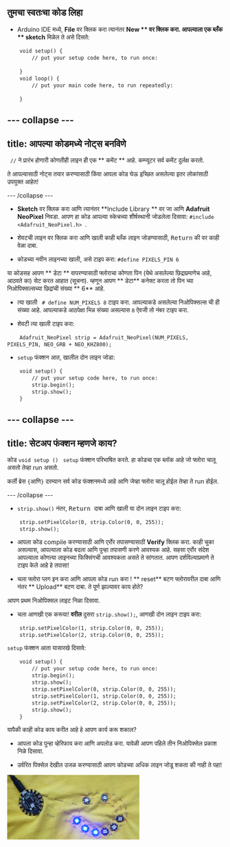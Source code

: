## तुमचा स्वतःचा कोड लिहा

+ Arduino IDE मध्ये, **File** वर क्लिक करा त्यानंतर **New ** वर क्लिक करा. आपल्याला एक ब्लँक ** sketch** मिळेल ते असे दिसते:
```
    void setup() {
        // put your setup code here, to run once:

    }
    void loop() {
        // put your main code here, to run repeatedly:

    }
```

--- collapse ---
---
title: आपल्या कोडमध्ये नोट्स बनविणे
---

` //` ने प्रारंभ होणारी कोणतीही लाइन ही एक ** कमेंट ** आहे. कम्प्यूटर सर्व कमेंट दुर्लक्ष करतो.

ते आपल्यासाठी नोट्स तयार करण्यासाठी किंवा आपला कोड घेऊ इच्छित असलेल्या इतर लोकांसाठी उपयुक्त आहेत!

--- /collapse ---

+ **Sketch** वर क्लिक करा आणि त्यानंतर **Include Library ** वर जा आणि **Adafruit NeoPixel** निवडा. आपण हा कोड आपल्या स्केचच्या शीर्षस्थानी जोडलेला दिसावा: `#include <Adafruit_NeoPixel.h> `.

+ शेवटची लाइन वर क्लिक करा आणि खाली काही ब्लँक लाइन जोडण्यासाठी, <kbd> Return</kbd> की वर काही वेळा दाबा.

+ कोडच्या नवीन लाइनच्या खाली, असे टाइप करा: ` #define PIXELS_PIN 6 `

या कोडसह आपण ** डेटा ** वापरण्यासाठी फ्लोराचा कोणता पिन (येथे असलेल्या छिद्राप्रमाणेच आहे, आठवते का) सेट करत आहात \(सूचना\). म्हणून आपण ** डेटा** कनेक्ट करता तो पिन च्या निओपिक्सल्सच्या छिद्रांची संख्या ** 6** आहे.

+ त्या खाली ` # define NUM_PIXELS 8` टाइप करा. आपल्याकडे असलेल्या निओपिक्सल्स ची ही संख्या आहे. आपल्याकडे आठपेक्षा भिन्न संख्या असल्यास `8` ऐवजी तो नंबर टाइप करा.

+ शेवटी त्या खाली टाइप करा:

``` 
    Adafruit_NeoPixel strip = Adafruit_NeoPixel(NUM_PIXELS, PIXELS_PIN, NEO_GRB + NEO_KHZ800);
```

+ `setup` फंक्शन आत, खालील दोन लाइन जोडा:

``` 
    void setup() {
        // put your setup code here, to run once:
        strip.begin();
        strip.show();
    }
```

--- collapse ---
---
title: सेटअप फंक्शन म्हणजे काय?
---

कोड `void setup () ` `setup` फंक्शन परिभाषित करते. हा कोडचा एक ब्लॉक आहे जो फ्लोरा चालू असतो तेव्हा run असतो.

कर्ली ब्रेस `{`आणि`}` दरम्यान सर्व कोड फंक्शनमध्ये आहे आणि जेव्हा फ्लोरा चालू होईल तेव्हा ते run होईल.

--- /collapse ---

+ `strip.show()` नंतर, <kbd> Return </kbd> दाबा आणि खाली या दोन लाइन टाइप करा:

``` 
    strip.setPixelColor(0, strip.Color(0, 0, 255));
    strip.show();
```

+ आपला कोड compile करण्यासाठी आणि एर्रोर तपासण्यासाठी **Verify** क्लिक करा. काही चुका असल्यास, आपल्याला कोड बदला आणि पुन्हा तपासणी करणे आवश्यक आहे. सहसा एर्रोर संदेश आपल्याला कोणत्या लाइनच्या फिक्सिंगची आवश्यकता असते ते सांगतात. आपण दर्शविल्याप्रमाणे ते टाइप केले आहे हे तपासा!

+ चला फ्लोरा प्लग इन करा आणि आपला कोड run करा ! ** reset** बटण फ्लोरावरील दाबा आणि नंतर ** Upload** बटण दाबा. ते पूर्ण झाल्यावर काय होते?

आपण प्रथम निओपिक्सल लाइट निळा दिसावा.

+ चला आणखी एक करूया! **वरील** दुसरा `strip.show();`, आणखी दोन लाइन टाइप करा:

```
    strip.setPixelColor(1, strip.Color(0, 0, 255));
    strip.setPixelColor(2, strip.Color(0, 0, 255));
```

`setup` फंक्शन आता यासारखे दिसावे:

``` 
    void setup() {
        // put your setup code here, to run once:
        strip.begin();
        strip.show();
        strip.setPixelColor(0, strip.Color(0, 0, 255));
        strip.setPixelColor(1, strip.Color(0, 0, 255));
        strip.setPixelColor(2, strip.Color(0, 0, 255));
        strip.show();
    }
```

यापैकी काही कोड काय करीत आहे हे आपण कार्य करू शकाल?

+ आपला कोड पुन्हा व्हेरिफाय करा आणि अपलोड करा. यावेळी आपण पहिले तीन निओपिक्सेल प्रकाश निळे दिसावा.

+ उर्वरित पिक्सेल देखील उजळ करण्यासाठी आपण कोडच्या अधिक लाइन जोडू शकता की नाही ते पहा!

![](images/threeBlue.png)


